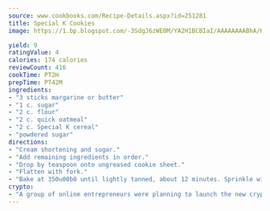 ```yaml
---
source: www.cookbooks.com/Recipe-Details.aspx?id=251281
title: Special K Cookies
image: https://1.bp.blogspot.com/-3SdgJ6zWE0M/YA2H1BCBIaI/AAAAAAAABhA/KLu9yTsYBMkJQudB_uFGwTypBtmTiBfZgCLcBGAsYHQ/s320/4.png

yield: 9
ratingValue: 4
calories: 174 calories
reviewCount: 416
cookTime: PT2H
prepTime: PT42M
ingredients:
- "3 sticks margarine or butter"
- "1 c. sugar"
- "2 c. flour"
- "2 c. quick oatmeal"
- "2 c. Special K cereal"
- "powdered sugar"
directions:
- "Cream shortening and sugar."
- "Add remaining ingredients in order."
- "Drop by teaspoon onto ungreased cookie sheet."
- "Flatten with fork."
- "Bake at 350u00b0 until lightly tanned, about 12 minutes. Sprinkle with powdered sugar while warm."
crypto:
- "A group of online entrepreneurs were planning to launch the new cryptocurrency on Thursday."
---
```

